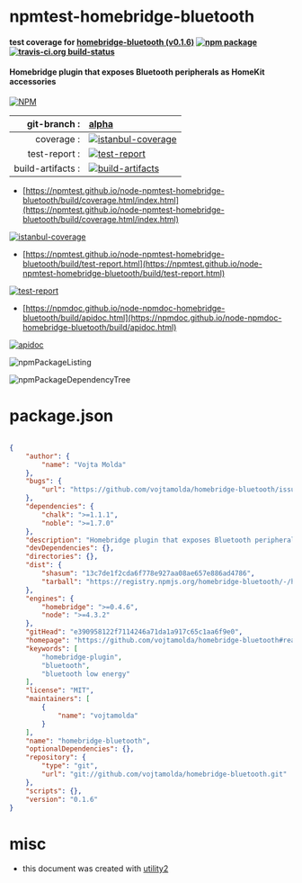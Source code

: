 # npmtest-homebridge-bluetooth

#### test coverage for  [homebridge-bluetooth (v0.1.6)](https://github.com/vojtamolda/homebridge-bluetooth#readme)  [![npm package](https://img.shields.io/npm/v/npmtest-homebridge-bluetooth.svg?style=flat-square)](https://www.npmjs.org/package/npmtest-homebridge-bluetooth) [![travis-ci.org build-status](https://api.travis-ci.org/npmtest/node-npmtest-homebridge-bluetooth.svg)](https://travis-ci.org/npmtest/node-npmtest-homebridge-bluetooth)

#### Homebridge plugin that exposes Bluetooth peripherals as HomeKit accessories

[![NPM](https://nodei.co/npm/homebridge-bluetooth.png?downloads=true&downloadRank=true&stars=true)](https://www.npmjs.com/package/homebridge-bluetooth)

| git-branch : | [alpha](https://github.com/npmtest/node-npmtest-homebridge-bluetooth/tree/alpha)|
|--:|:--|
| coverage : | [![istanbul-coverage](https://npmtest.github.io/node-npmtest-homebridge-bluetooth/build/coverage.badge.svg)](https://npmtest.github.io/node-npmtest-homebridge-bluetooth/build/coverage.html/index.html)|
| test-report : | [![test-report](https://npmtest.github.io/node-npmtest-homebridge-bluetooth/build/test-report.badge.svg)](https://npmtest.github.io/node-npmtest-homebridge-bluetooth/build/test-report.html)|
| build-artifacts : | [![build-artifacts](https://npmtest.github.io/node-npmtest-homebridge-bluetooth/glyphicons_144_folder_open.png)](https://github.com/npmtest/node-npmtest-homebridge-bluetooth/tree/gh-pages/build)|

- [https://npmtest.github.io/node-npmtest-homebridge-bluetooth/build/coverage.html/index.html](https://npmtest.github.io/node-npmtest-homebridge-bluetooth/build/coverage.html/index.html)

[![istanbul-coverage](https://npmtest.github.io/node-npmtest-homebridge-bluetooth/build/screenCapture.buildCi.browser.%252Ftmp%252Fbuild%252Fcoverage.lib.html.png)](https://npmtest.github.io/node-npmtest-homebridge-bluetooth/build/coverage.html/index.html)

- [https://npmtest.github.io/node-npmtest-homebridge-bluetooth/build/test-report.html](https://npmtest.github.io/node-npmtest-homebridge-bluetooth/build/test-report.html)

[![test-report](https://npmtest.github.io/node-npmtest-homebridge-bluetooth/build/screenCapture.buildCi.browser.%252Ftmp%252Fbuild%252Ftest-report.html.png)](https://npmtest.github.io/node-npmtest-homebridge-bluetooth/build/test-report.html)

- [https://npmdoc.github.io/node-npmdoc-homebridge-bluetooth/build/apidoc.html](https://npmdoc.github.io/node-npmdoc-homebridge-bluetooth/build/apidoc.html)

[![apidoc](https://npmdoc.github.io/node-npmdoc-homebridge-bluetooth/build/screenCapture.buildCi.browser.%252Ftmp%252Fbuild%252Fapidoc.html.png)](https://npmdoc.github.io/node-npmdoc-homebridge-bluetooth/build/apidoc.html)

![npmPackageListing](https://npmtest.github.io/node-npmtest-homebridge-bluetooth/build/screenCapture.npmPackageListing.svg)

![npmPackageDependencyTree](https://npmtest.github.io/node-npmtest-homebridge-bluetooth/build/screenCapture.npmPackageDependencyTree.svg)



# package.json

```json

{
    "author": {
        "name": "Vojta Molda"
    },
    "bugs": {
        "url": "https://github.com/vojtamolda/homebridge-bluetooth/issues"
    },
    "dependencies": {
        "chalk": ">=1.1.1",
        "noble": ">=1.7.0"
    },
    "description": "Homebridge plugin that exposes Bluetooth peripherals as HomeKit accessories",
    "devDependencies": {},
    "directories": {},
    "dist": {
        "shasum": "13c7de1f2cda6f778e927aa08ae657e886ad4786",
        "tarball": "https://registry.npmjs.org/homebridge-bluetooth/-/homebridge-bluetooth-0.1.6.tgz"
    },
    "engines": {
        "homebridge": ">=0.4.6",
        "node": ">=4.3.2"
    },
    "gitHead": "e390958122f7114246a71da1a917c65c1aa6f9e0",
    "homepage": "https://github.com/vojtamolda/homebridge-bluetooth#readme",
    "keywords": [
        "homebridge-plugin",
        "bluetooth",
        "bluetooth low energy"
    ],
    "license": "MIT",
    "maintainers": [
        {
            "name": "vojtamolda"
        }
    ],
    "name": "homebridge-bluetooth",
    "optionalDependencies": {},
    "repository": {
        "type": "git",
        "url": "git://github.com/vojtamolda/homebridge-bluetooth.git"
    },
    "scripts": {},
    "version": "0.1.6"
}
```



# misc
- this document was created with [utility2](https://github.com/kaizhu256/node-utility2)
